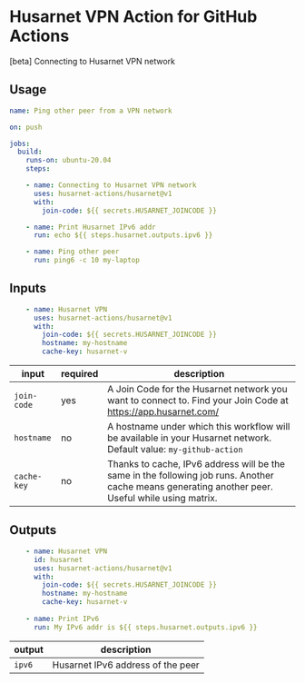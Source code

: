 # Husarnet VPN Action for GitHub Actions

[beta] Connecting to Husarnet VPN network

## Usage

```yaml
name: Ping other peer from a VPN network

on: push

jobs:
  build:
    runs-on: ubuntu-20.04
    steps:

    - name: Connecting to Husarnet VPN network
      uses: husarnet-actions/husarnet@v1
      with:
        join-code: ${{ secrets.HUSARNET_JOINCODE }}

    - name: Print Husarnet IPv6 addr
      run: echo ${{ steps.husarnet.outputs.ipv6 }}

    - name: Ping other peer
      run: ping6 -c 10 my-laptop
```

## Inputs

```yaml
    - name: Husarnet VPN
      uses: husarnet-actions/husarnet@v1
      with:
        join-code: ${{ secrets.HUSARNET_JOINCODE }}
        hostname: my-hostname
        cache-key: husarnet-v
```

| input | required | description |
| - | - | - |
| `join-code` | yes | A Join Code for the Husarnet network you want to connect to. Find your Join Code at https://app.husarnet.com/  |
| `hostname` | no | A hostname under which this workflow will be available in your Husarnet network. Default value: `my-github-action` |
| `cache-key` | no | Thanks to cache, IPv6 address will be the same in the following job runs. Another cache means generating another peer. Useful while using matrix. |

## Outputs

```yaml
    - name: Husarnet VPN
      id: husarnet
      uses: husarnet-actions/husarnet@v1
      with:
        join-code: ${{ secrets.HUSARNET_JOINCODE }}
        hostname: my-hostname
        cache-key: husarnet-v
    
    - name: Print IPv6
      run: My IPv6 addr is ${{ steps.husarnet.outputs.ipv6 }}
```

| output | description |
| - | - |
| `ipv6` | Husarnet IPv6 address of the peer |